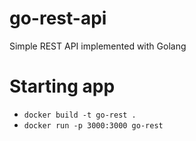 # go-rest-api
Simple REST API implemented with Golang

# Starting app
* `docker build -t go-rest .`
* `docker run -p 3000:3000 go-rest`